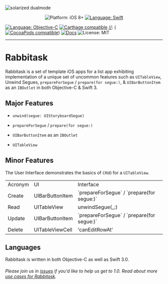 
![solarized dualmode](https://cdn.rawgit.com/ericgiannini/ToDoListiOS/af05da58/Rabbitask.svg)

 [//]: <Comment> (If you're reading source code for Rabbitask's `README.md`, then a shortcut to display an image here is to copy the GitHub URL for the image to `rawgit.com`.)

<p align="center">
    <img src="https://img.shields.io/badge/platform-iOS%208%2B-blue.svg?style=flat" alt="Platform: iOS 8+" />
    <a href="https://developer.apple.com/swift"><img src="https://img.shields.io/badge/Language-Swift%203-green.svg?style=flat" alt="Language: Swift" /></a>

 <a href="https://developer.apple.com/swift"><img src="https://img.shields.io/badge/language-Objective--C-red.svg?style=flat" alt="Language: Objective-C" /></a>
    <a href="https://github.com/Carthage/Carthage"><img src="https://img.shields.io/badge/Carthage-compatible-4BC51D.svg?style=flat" alt="Carthage compatible" /></a>
 [//]: <Comment> (<a href="https://cocoapods.org/pods/Pantry"><img src="https://cocoapod-badges.herokuapp.com/v/Pantry/badge.png" alt="CocoaPods compatible" /></a>)
    <a href="http://cocoadocs.org/docsets/Pantry"><img src="https://img.shields.io/cocoapods/metrics/doc-percent/Pantry.svg" alt="Docs" /></a>
    <img src="http://img.shields.io/badge/license-MIT-lightgrey.svg?style=flat" alt="License: MIT" />
</p>



------
# Rabbitask


Rabbitask is a set of template iOS apps for a list app exhibiting implementation of a unique set of uncommon features such as `UITableView`, Unwind Segues, `prepareForSegue` / `prepare(for segue:)`, & `UIBarButtonItem` as an `IBOutlet` in both Objective-C & Swift 3.

## Major Features 

+  `unwind(segue: UIStoryboardSegue)`

[//]: <Comment> ( While an segues are common, unwinds naturally return the sourceViewController.)

+  `prepareForSegue` / `prepare(for segue:)` 

[//]: <Comment> ( While segues are common, unwinds return naturally.)


+  `UIBarButtonItem` as an `IBOutlet`

 [//]: <Comment> ( While an IBAction may be a default assumption, `UIBarButtonItem` as an `IBOutlet` is far more elegant, intuitive, brief, since `IBOutlet` is not a function.)
 
+  `UITableView`

[//]: <Comment> ( `UITableView`s are customizable.)
 
## Minor Features 
The User Interface demonstrates the basics of `CRUD` for a `UITableView`.

<table>
  <tr>
    <td>Acronym</td>
    <td>UI</td>
    <td>Interface</td>
  </tr>
  <tr>
    <td>Create</td>
    <td>UIBarButtonItem</td>
    <td> `prepareForSegue` / `prepare(for segue:)` </td>
  </tr>
  <tr>
    <td>Read</td>
    <td> UITableView </td>
    <td> unwindSegue(_:) </td>
  </tr>
  <tr>
   	<td>Update</td>
   	<td>UIBarButtonItem</td>
   	<td>`prepareForSegue` / `prepare(for segue:)`</td>
  </tr>
  <tr>
    <td>Delete</td>
    <td>UITableViewCell</td>
    <td>'canEditRowAt' </td>
</table>


## Languages

Rabbitask is written in both Objective-C as well as Swift 3.0.

###### Please join us in [issues](https://github.com/ericgiannini/Rabbitask/issues) if you'd like to help us get to 1.0. Read about more [use cases for Rabbitask](https://medium.com/@unicornmobile/rabbitask-2e4c7dc82f16#.r73g7jjj3).





